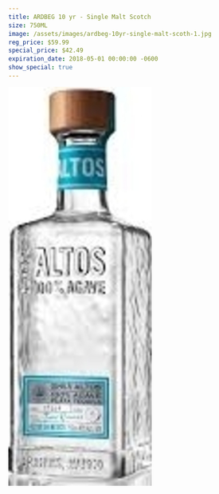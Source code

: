 ```yaml
---
title: ARDBEG 10 yr - Single Malt Scotch
size: 750ML
image: /assets/images/ardbeg-10yr-single-malt-scoth-1.jpg
reg_price: $59.99
special_price: $42.49
expiration_date: 2018-05-01 00:00:00 -0600
show_special: true
---
```


![](/assets/images/versions/olmeca-2-1---x----288-800x---.jpg)